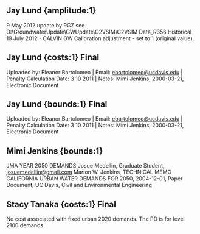 ## Jay Lund {amplitude:1} 
9 May 2012 update by PGZ see D:\GroundwaterUpdate\GWUpdate\C2VSIM\C2VSIM Data_R356 Historical    19 July 2012 - CALVIN GW Calibration adjustment - set to 1 (original value).

## Jay Lund {costs:1} Final
Uploaded by: Eleanor Bartolomeo | Email: ebartolomeo@ucdavis.edu | Penalty Calculation Date: 3 10 2011 |  Notes: 
Mimi Jenkins, 2000-03-21, Electronic Document

## Jay Lund {bounds:1} Final
Uploaded by: Eleanor Bartolomeo | Email: ebartolomeo@ucdavis.edu | Penalty Calculation Date: 3 10 2011 |  Notes: 
Mimi Jenkins, 2000-03-21, Electronic Document

## Mimi Jenkins {bounds:1} 
JMA YEAR 2050 DEMANDS
Josue Medellin, Graduate Student, josuemedellin@gmail.com
Marion W. Jenkins, TECHNICAL MEMO CALIFORNIA URBAN WATER DEMANDS FOR 2050, 2004-12-01, Paper Document, UC Davis, Civil and Environmental Engineering

## Stacy Tanaka {costs:1} Final
No cost associated with fixed urban 2020 demands.  The PD is for level 2100 demands.
